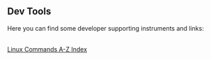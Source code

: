 ## Dev Tools
Here you can find some developer supporting instruments and links:<br><br>

[Linux Commands A-Z Index](https://ss64.com/bash/)
